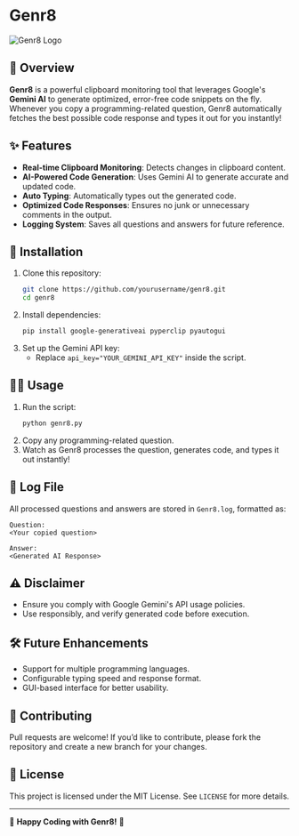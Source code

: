 # Genr8

![Genr8 Logo](https://via.placeholder.com/800x200.png?text=Genr8+-+AI+Code+Generator)

## 🚀 Overview
**Genr8** is a powerful clipboard monitoring tool that leverages Google's **Gemini AI** to generate optimized, error-free code snippets on the fly. Whenever you copy a programming-related question, Genr8 automatically fetches the best possible code response and types it out for you instantly!

## ✨ Features
- **Real-time Clipboard Monitoring**: Detects changes in clipboard content.
- **AI-Powered Code Generation**: Uses Gemini AI to generate accurate and updated code.
- **Auto Typing**: Automatically types out the generated code.
- **Optimized Code Responses**: Ensures no junk or unnecessary comments in the output.
- **Logging System**: Saves all questions and answers for future reference.

## 🔧 Installation

1. Clone this repository:
   ```sh
   git clone https://github.com/yourusername/genr8.git
   cd genr8
   ```
2. Install dependencies:
   ```sh
   pip install google-generativeai pyperclip pyautogui
   ```
3. Set up the Gemini API key:
   - Replace `api_key="YOUR_GEMINI_API_KEY"` inside the script.

## 🏃‍♂️ Usage

1. Run the script:
   ```sh
   python genr8.py
   ```
2. Copy any programming-related question.
3. Watch as Genr8 processes the question, generates code, and types it out instantly!

## 📂 Log File
All processed questions and answers are stored in `Genr8.log`, formatted as:
```
Question:
<Your copied question>

Answer:
<Generated AI Response>
```

## ⚠️ Disclaimer
- Ensure you comply with Google Gemini's API usage policies.
- Use responsibly, and verify generated code before execution.

## 🛠 Future Enhancements
- Support for multiple programming languages.
- Configurable typing speed and response format.
- GUI-based interface for better usability.

## 🎯 Contributing
Pull requests are welcome! If you’d like to contribute, please fork the repository and create a new branch for your changes.

## 📜 License
This project is licensed under the MIT License. See `LICENSE` for more details.

---

🎉 **Happy Coding with Genr8!** 🚀
